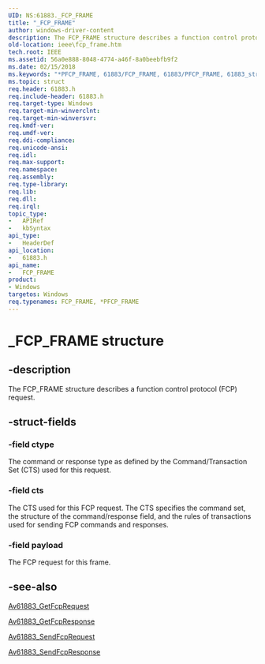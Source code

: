 ```yaml
---
UID: NS:61883._FCP_FRAME
title: "_FCP_FRAME"
author: windows-driver-content
description: The FCP_FRAME structure describes a function control protocol (FCP) request.
old-location: ieee\fcp_frame.htm
tech.root: IEEE
ms.assetid: 56a0e888-8048-4774-a46f-8a0beebfb9f2
ms.date: 02/15/2018
ms.keywords: "*PFCP_FRAME, 61883/FCP_FRAME, 61883/PFCP_FRAME, 61883_structures_760d5112-e681-4c00-b178-66aadbe95b62.xml, FCP_FRAME, FCP_FRAME structure [Buses], IEEE.fcp_frame, PFCP_FRAME, PFCP_FRAME structure pointer [Buses], _FCP_FRAME"
ms.topic: struct
req.header: 61883.h
req.include-header: 61883.h
req.target-type: Windows
req.target-min-winverclnt: 
req.target-min-winversvr: 
req.kmdf-ver: 
req.umdf-ver: 
req.ddi-compliance: 
req.unicode-ansi: 
req.idl: 
req.max-support: 
req.namespace: 
req.assembly: 
req.type-library: 
req.lib: 
req.dll: 
req.irql: 
topic_type:
-	APIRef
-	kbSyntax
api_type:
-	HeaderDef
api_location:
-	61883.h
api_name:
-	FCP_FRAME
product:
- Windows
targetos: Windows
req.typenames: FCP_FRAME, *PFCP_FRAME
---
```


# _FCP_FRAME structure


## -description


The FCP_FRAME structure describes a function control protocol (FCP) request.


## -struct-fields




### -field ctype

The command or response type as defined by the Command/Transaction Set (CTS) used for this request.


### -field cts

The CTS used for this FCP request. The CTS specifies the command set, the structure of the command/response field, and the rules of transactions used for sending FCP commands and responses.


### -field payload

The FCP request for this frame.


## -see-also




<a href="https://msdn.microsoft.com/library/windows/hardware/ff536974">Av61883_GetFcpRequest</a>



<a href="https://msdn.microsoft.com/library/windows/hardware/ff536977">Av61883_GetFcpResponse</a>



<a href="https://msdn.microsoft.com/library/windows/hardware/ff536989">Av61883_SendFcpRequest</a>



<a href="https://msdn.microsoft.com/library/windows/hardware/ff536992">Av61883_SendFcpResponse</a>
 

 

